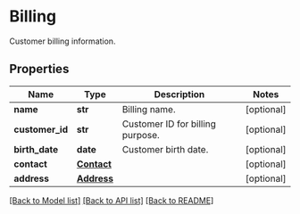 # Billing

Customer billing information.
## Properties
Name | Type | Description | Notes
------------ | ------------- | ------------- | -------------
**name** | **str** | Billing name. | [optional] 
**customer_id** | **str** | Customer ID for billing purpose. | [optional] 
**birth_date** | **date** | Customer birth date. | [optional] 
**contact** | [**Contact**](Contact.md) |  | [optional] 
**address** | [**Address**](Address.md) |  | [optional] 

[[Back to Model list]](../README.md#documentation-for-models) [[Back to API list]](../README.md#documentation-for-api-endpoints) [[Back to README]](../README.md)


